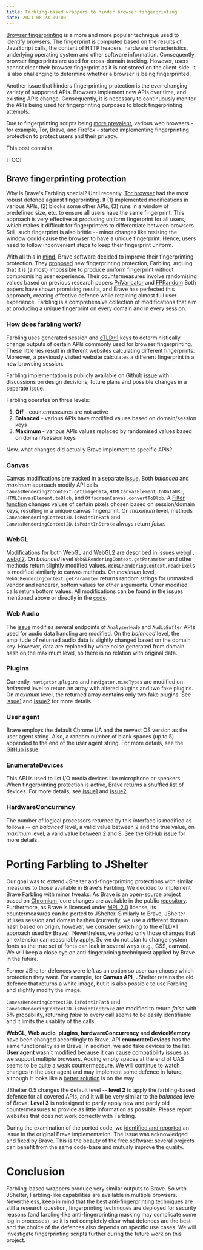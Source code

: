 ```yaml
---
title: Farbling-based wrappers to hinder browser fingerprinting
date: 2021-08-23 09:00
---
```


[Browser fingerprinting](https://arxiv.org/pdf/1905.01051.pdf) is a more and more popular technique used to identify browsers. The fingerprint is computed based on the results of JavaScript calls, the content of HTTP headers, hardware characteristics, underlying operating system and other software information. Consequently, browser fingerprints are used for cross-domain tracking. However, users cannot clear their browser fingerprint as it is not stored on the client-side. It is also challenging to determine whether a browser is being fingerprinted.

Another issue that hinders fingerprinting protection is the ever-changing variety of supported APIs. Browsers implement new APIs over time, and existing APIs change. Consequently, it is necessary to continuously monitor the APIs being used for fingerprinting purposes to block fingerprinting attempts.

Due to fingerprinting scripts being [more prevalent](https://www.cs.princeton.edu/~arvindn/publications/OpenWPM_1_million_site_tracking_measurement.pdf), various web browsers - for example, Tor, Brave, and Firefox - started implementing fingerprinting protection to protect users and their privacy.

This post contains:

[TOC]

## Brave fingerprinting protection

Why is Brave's Farbling special? Until recently, [Tor browser](https://2019.www.torproject.org/projects/torbrowser/design/#fingerprinting-linkability) had the most robust defence against fingerprinting. It (1) implemented modifications in various APIs, (2) blocks some other APIs, (3) runs in a window of predefined size, etc. to ensure all users have the same fingerprint. This approach is very effective at producing uniform fingerprint for all users, which makes it difficult for fingerprinters to differentiate between browsers. Still, such fingerprint is also brittle -- minor changes like resizing the window could cause the browser to have a unique fingerprint. Hence, users need to follow inconvenient steps to keep their fingerprint uniform.

With all this in [mind](https://brave.com/brave-fingerprinting-and-privacy-budgets/), Brave software decided to improve their fingerprinting protection. They [proposed](https://brave.com/privacy-updates-3/) new fingerprinting protection, Farbling, arguing that it is (almost) impossible to produce uniform fingerprint without compromising user experience. Their countermeasures involve randomising values based on previous research papers [PriVaricator](https://www.doc.ic.ac.uk/~livshits/papers/pdf/www15.pdf) and [FPRandom](https://hal.inria.fr/hal-01527580/document) Both papers have shown promising results, and Brave has perfected this approach, creating effective defence while retaining almost full user experience. Farbling is a comprehensive collection of modifications that aim at producing a unique fingerprint on every domain and in every session.

### How does farbling work?

Farbling uses generated session and [eTLD+1](https://web.dev/same-site-same-origin/) keys to deterministically change outputs of certain APIs commonly used for browser fingerprinting. These little lies result in different websites calculating different fingerprints. Moreover, a previously visited website calculates a different fingerprint in a new browsing session.

Farbling implementation is publicly available on Github [issue](https://github.com/brave/brave-browser/issues/8787) with discussions on design decisions, future plans and possible changes in a separate [issue](https://github.com/brave/brave-browser/issues/11770).

Farbling operates on three levels:
 1. **Off** - countermeasures are not active
 2. **Balanced** - various APIs have modified values based on domain/session keys
 3. **Maximum** - various  APIs values replaced by randomised values based on domain/session keys

Now, what changes did actually Brave implement to specific APIs?

### Canvas

Canvas modifications are tracked in a separate [issue](https://github.com/brave/brave-browser/issues/9186).
Both *balanced* and *maximum* approach modify API calls `CanvasRendering2dContext.getImageData`,
`HTMLCanvasElement.toDataURL`,
`HTMLCanvasElement.toBlob`, and
`OffscreenCanvas.convertToBlob`. A [Filter function](https://github.com/brave/brave-core/blob/master/chromium_src/third_party/blink/renderer/core/execution_context/execution_context.cc) changes values of certain pixels chosen based on session/domain keys, resulting in a unique canvas fingerprint.
On *maximum* level, methods `CanvasRenderingContext2D.isPointInPath` and `CanvasRenderingContext2D.isPointInStroke` always return *false*.

### WebGL

Modifications for both WebGL and WebGL2 are described in issues [webgl](https://github.com/brave/brave-browser/issues/9188) , [webgl2](https://github.com/brave/brave-browser/issues/9189).
On *balanced* level
`WebGLRenderingContext.getParameter` and other methods return slightly modified values.
`WebGLRenderingContext.readPixels` is modified similarly to canvas methods.
On *maximum* level, `WebGLRenderingContext.getParameter` returns random strings for unmasked vendor and renderer, bottom values for other arguments. Other modified calls return bottom values. All modifications can be found in the issues mentioned above or directly in the [code](https://github.com/brave/brave-core/tree/master/chromium_src/third_party/blink/renderer/modules/webgl).

### Web Audio

The [issue](https://github.com/brave/brave-browser/issues/9187) modifies
several endpoints of `AnalyserNode`  and  `AudioBuffer`  APIs used for audio data handling are modified.  On the *balanced* level, the amplitude of returned audio data is slightly changed based on the domain key. However, data are replaced by white noise generated from domain hash on the maximum level, so there is no relation with original data.

### Plugins

Currently,
`navigator.plugins` and `navigator.mimeTypes` are modified on *balanced* level to return an array with altered plugins and two fake plugins. On *maximum* level, the returned array contains only two fake plugins.
See [issue1](https://github.com/brave/brave-browser/issues/9435) and [issue2](https://github.com/brave/brave-browser/issues/10597) for more details.

### User agent

Brave employs the default Chrome UA and the newest OS version as the user agent string. Also, a random number of blank spaces (up to 5) appended to the end of the user agent string.
For more details, see the [GitHub issue](https://github.com/brave/brave-browser/issues/9190).

### EnumerateDevices

This API is used to list I/O media devices like microphone or speakers.  When fingerprinting protection is active, Brave returns a shuffled list of devices. For more details, see
[issue1](https://github.com/brave/brave-browser/issues/11271) and
[issue2](https://github.com/brave/brave-browser/issues/8666).

### HardwareConcurrency

The number of logical processors returned by this interface is modified as follows -- on *balanced* level, a valid value between 2 and the true value, on *maximum* level, a valid value between 2 and 8.
See the [GitHub issue](https://github.com/brave/brave-browser/issues/10808) for more details.

# Porting Farbling to JShelter

Our goal was to extend JShelter anti-fingerprinting protections with similar measures to those available in Brave's Farbling.
We decided to implement Brave Farbling with minor tweaks. As Brave is an open-source project based on [Chromium](https://www.chromium.org/Home), core changes are available in the public [repository](https://github.com/brave/brave-core). Furthermore, as Brave is licensed under [MPL 2.0](https://www.mozilla.org/en-US/MPL/2.0/) license, its countermeasures can be ported to JShelter.
Similarly to Brave, JShelter utilises session and domain hashes (currently, we use a different domain hash based on origin, however, we consider switching to the eTLD+1 approach used by Brave). Nevertheless, we ported only those changes that an extension can reasonably apply. So we do not plan to change system fonts as the true set of fonts can leak in several ways (e.g., CSS, canvas). We will keep a close eye on anti-fingerprining techniquest applied by Brave in the future.

Former JShelter defences were left as an option so user can choose which protection they want. For example, for **Canvas API**, JShelter retains the old defence that returns a white image, but it is also possible to use Farbling and slightly modify the image.

`CanvasRenderingContext2D.isPointInPath` and `CanvasRenderingContext2D.isPointInStroke` are modified to return *false* with 5% probability, returning *false* to every call seems to be easily identifiable and it limits the usablity of the calls.

**WebGL**, **Web audio**, **plugins**,  **hardwareConcurrency** and **deviceMemory** have been changed accordingly to Brave. API **enumerateDevices** has the same functionality as in Brave. In addition, we add fake devices to the list. **User agent** wasn't modified because it can cause compatibility issues as we support multiple browsers. Adding empty spaces at the end of UAS seems to be quite a weak countermeasure. We will continue to watch changes in the user agent and may implement some defence in future, although it looks like a [better solution](https://datatracker.ietf.org/doc/html/rfc8942) is on the way.

JShelter 0.5 changes the default level -- **level 2** to apply the farbling-based defence for all covered APIs, and it will be very similar to the *balanced* level of *Brave*. **Level 3** is redesigned to partly apply new and partly old countermeasures to provide as little information as possible. Please report websites that does not work correctly with Farbling.

During the examination of the ported code, we [identified and reported](https://github.com/brave/brave-browser/issues/15882) an issue in the original Brave implementation. The issue was acknowledged and fixed by Brave. This is the beauty of the free software: several projects can benefit from the same code-base and mutualy improve the quality.

# Conclusion

Farbling-based wrappers produce very similar outputs to Brave. So with JShelter, Farbling-like capabilities are available in multiple browsers. Nevertheless, keep in mind that the best anti-fingerprinting techniques are still a research question, fingerprinting techniques are deployed for security reasons (and farbling-like anti-fingerprinting masking may complicate some log in processes), so it is not completely clear what defences are the best and the choice of the defences also depends on specific use cases. We will investigate fingerprinting scripts further during the future work on this project.
